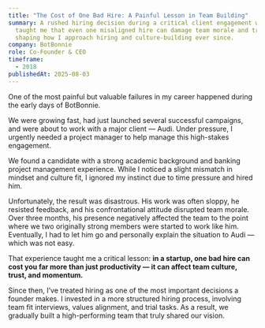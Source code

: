 ```yaml
---
title: "The Cost of One Bad Hire: A Painful Lesson in Team Building"
summary: A rushed hiring decision during a critical client engagement with Audi
  taught me that even one misaligned hire can damage team morale and trust,
  shaping how I approach hiring and culture-building ever since.
company: BotBonnie
role: Co-Founder & CEO
timeframe:
  - 2018
publishedAt: 2025-08-03
---
```

One of the most painful but valuable failures in my career happened during the early days of BotBonnie.

We were growing fast, had just launched several successful campaigns, and were about to work with a major client — Audi. Under pressure, I urgently needed a project manager to help manage this high-stakes engagement.

We found a candidate with a strong academic background and banking project management experience. While I noticed a slight mismatch in mindset and culture fit, I ignored my instinct due to time pressure and hired him.

Unfortunately, the result was disastrous. His work was often sloppy, he resisted feedback, and his confrontational attitude disrupted team morale. Over three months, his presence negatively affected the team to the point where we two originally strong members were started to work like him. Eventually, I had to let him go and personally explain the situation to Audi — which was not easy.

That experience taught me a critical lesson: **in a startup, one bad hire can cost you far more than just productivity — it can affect team culture, trust, and momentum.**

Since then, I’ve treated hiring as one of the most important decisions a founder makes. I invested in a more structured hiring process, involving team fit interviews, values alignment, and trial tasks. As a result, we gradually built a high-performing team that truly shared our vision.